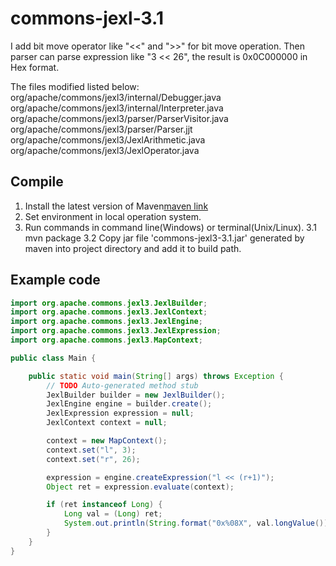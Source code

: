 commons-jexl-3.1
================
I add bit move operator like "<<" and ">>" for bit move operation. Then parser can parse expression like "3 << 26", the result is 0x0C000000 in Hex format.

The files modified listed below:<br/>
org/apache/commons/jexl3/internal/Debugger.java<br/>
org/apache/commons/jexl3/internal/Interpreter.java<br/>
org/apache/commons/jexl3/parser/ParserVisitor.java<br/>
org/apache/commons/jexl3/parser/Parser.jjt<br/>
org/apache/commons/jexl3/JexlArithmetic.java<br/>
org/apache/commons/jexl3/JexlOperator.java<br/>

## Compile
1.  Install the latest version of Maven[maven link](http://maven.apache.org/)
2.  Set environment in local operation system.
3.  Run commands in command line(Windows) or terminal(Unix/Linux).
3.1 mvn package
3.2 Copy jar file 'commons-jexl3-3.1.jar' generated by maven into project directory and add it to build path.

## Example code
````java
import org.apache.commons.jexl3.JexlBuilder;
import org.apache.commons.jexl3.JexlContext;
import org.apache.commons.jexl3.JexlEngine;
import org.apache.commons.jexl3.JexlExpression;
import org.apache.commons.jexl3.MapContext;

public class Main {

	public static void main(String[] args) throws Exception {
		// TODO Auto-generated method stub
		JexlBuilder builder = new JexlBuilder();
		JexlEngine engine = builder.create();
		JexlExpression expression = null;
		JexlContext context = null;

		context = new MapContext();
		context.set("l", 3);
		context.set("r", 26);

		expression = engine.createExpression("l << (r+1)");
		Object ret = expression.evaluate(context);

		if (ret instanceof Long) {
			Long val = (Long) ret;
			System.out.println(String.format("0x%08X", val.longValue()));
		}
	}
}
````
